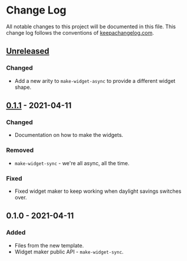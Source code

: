 # Change Log
All notable changes to this project will be documented in this file. This change log follows the conventions of [keepachangelog.com](http://keepachangelog.com/).

## [Unreleased]
### Changed
- Add a new arity to `make-widget-async` to provide a different widget shape.

## [0.1.1] - 2021-04-11
### Changed
- Documentation on how to make the widgets.

### Removed
- `make-widget-sync` - we're all async, all the time.

### Fixed
- Fixed widget maker to keep working when daylight savings switches over.

## 0.1.0 - 2021-04-11
### Added
- Files from the new template.
- Widget maker public API - `make-widget-sync`.

[Unreleased]: https://github.com/your-name/storyboard/compare/0.1.1...HEAD
[0.1.1]: https://github.com/your-name/storyboard/compare/0.1.0...0.1.1
